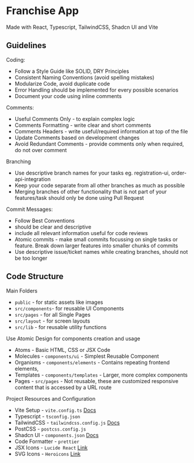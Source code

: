 # Franchise App

Made with React, Typescript, TailwindCSS, Shadcn UI and Vite

## Guidelines

Coding:

- Follow a Style Guide like SOLID, DRY Principles
- Consistent Naming Conventions (avoid spelling mistakes)
- Modularize Code, avoid duplicate code
- Error Handling should be implemented for every possible scenarios
- Document your code using inline comments

Comments:

- Useful Comments Only - to explain complex logic
- Comments Formatting - write clear and short comments
- Comments Headers - write useful/required information at top of the file
- Update Comments based on development changes
- Avoid Redundant Comments - provide comments only when required, do not over comment

Branching 

- Use descriptive branch names for your tasks eg. registration-ui, order-api-integration
- Keep your code separate from all other branches as much as possible
- Merging branches of other functionality that is not part of your features/task should only be done using Pull Request

Commit Messages:

- Follow Best Conventions
- should be clear and descriptive
- include all relevant information useful for code reviews
- Atomic commits - make small commits focussing on single tasks or feature. Break down larger features into smaller chunks of commits
- Use descriptive issue/ticket names while creating branches, should not be too longer

## Code Structure

Main Folders

- `public` - for static assets like images
- `src/components`- for reusable UI Components
- `src/pages` - for all Single Pages
- `src/layout` - for screen layouts
- `src/lib` - for reusable utility functions

Use Atomic Design for components creation and usage

- Atoms - Basic HTML, CSS or JSX Code
- Molecules - `components/ui` - Simplest Reusable Component
- Organisms - `components/elements` - Contains repeating frontend elements,
- Templates - `components/templates` - Larger, more complex components
- Pages - `src/pages` - Not reusable, these are customized responsive content that is accessed by a URL route

Project Resources and Configuration

- Vite Setup - `vite.config.ts` [Docs](https://vitejs.dev/guide/)
- Typescript - `tsconfig.json`
- TailwindCSS - `tailwindcss.config.js` [Docs](https://tailwindcss.com/docs/configuration)
- PostCSS - `postcss.config.js`
- Shadcn UI - `components.json` [Docs](https://ui.shadcn.com/docs)
- Code Formatter - `prettier`
- JSX Icons - `Lucide React` [Link](https://lucide.dev/icons/)
- SVG Icons - `Heroicons` [Link](https://heroicons.com/)
